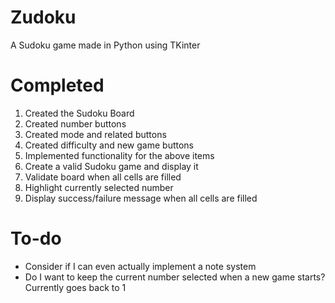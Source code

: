 # Zudoku
A Sudoku game made in Python using TKinter

# Completed
1. Created the Sudoku Board
2. Created number buttons
3. Created mode and related buttons
4. Created difficulty and new game buttons
5. Implemented functionality for the above items
6. Create a valid Sudoku game and display it
7. Validate board when all cells are filled
8. Highlight currently selected number
9. Display success/failure message when all cells are filled

# To-do
- Consider if I can even actually implement a note system
- Do I want to keep the current number selected when a new game starts? Currently goes back to 1


